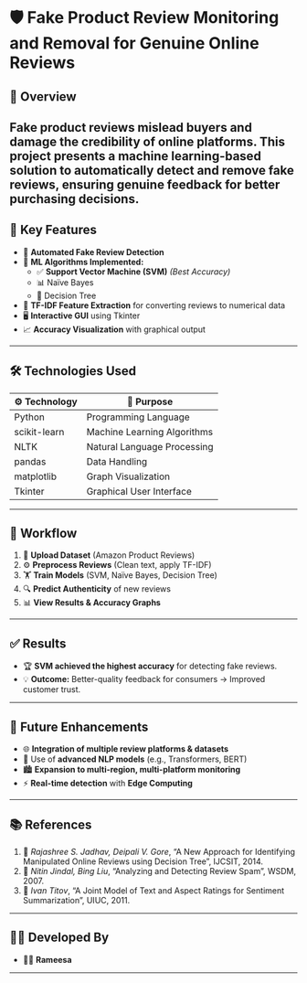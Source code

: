 # 🛡️ Fake Product Review Monitoring and Removal for Genuine Online Reviews

## 📖 Overview
Fake product reviews mislead buyers and damage the credibility of online platforms. This project presents a **machine learning-based solution** to automatically detect and remove fake reviews, ensuring genuine feedback for better purchasing decisions.
---
## 🎯 Key Features
- 🤖 **Automated Fake Review Detection**  
- 🧠 **ML Algorithms Implemented:**  
  - ✅ **Support Vector Machine (SVM)** *(Best Accuracy)*  
  - 📊 Naïve Bayes  
  - 🌳 Decision Tree  
- 📝 **TF-IDF Feature Extraction** for converting reviews to numerical data  
- 🖥️ **Interactive GUI** using Tkinter  
- 📈 **Accuracy Visualization** with graphical output

 ---

## 🛠️ Technologies Used
| ⚙️ **Technology** | 📌 **Purpose**                |
| ----------------- | ----------------------------- |
| Python            | Programming Language          |
| scikit-learn      | Machine Learning Algorithms   |
| NLTK              | Natural Language Processing   |
| pandas            | Data Handling                 |
| matplotlib        | Graph Visualization           |
| Tkinter           | Graphical User Interface      |
---
## 🚀 Workflow
1. 📂 **Upload Dataset** (Amazon Product Reviews)
2. ⚙️ **Preprocess Reviews** (Clean text, apply TF-IDF)
3. 🏋️ **Train Models** (SVM, Naïve Bayes, Decision Tree)
4. 🔍 **Predict Authenticity** of new reviews
5. 📊 **View Results & Accuracy Graphs**
---

## ✅ Results
- 🏆 **SVM achieved the highest accuracy** for detecting fake reviews.
- 💡 **Outcome:** Better-quality feedback for consumers → Improved customer trust.
---
## 🔮 Future Enhancements
- 🌐 **Integration of multiple review platforms & datasets**
- 🤖 Use of **advanced NLP models** (e.g., Transformers, BERT)
- 🏙️ **Expansion to multi-region, multi-platform monitoring**
- ⚡ **Real-time detection** with **Edge Computing**
---
## 📚 References
1. 📄 *Rajashree S. Jadhav, Deipali V. Gore*, “A New Approach for Identifying Manipulated Online Reviews using Decision Tree”, IJCSIT, 2014.  
2. 📄 *Nitin Jindal, Bing Liu*, “Analyzing and Detecting Review Spam”, WSDM, 2007.  
3. 📄 *Ivan Titov*, “A Joint Model of Text and Aspect Ratings for Sentiment Summarization”, UIUC, 2011.
---
## 👨‍💻 Developed By
- 👩‍💻 **Rameesa** 
---

